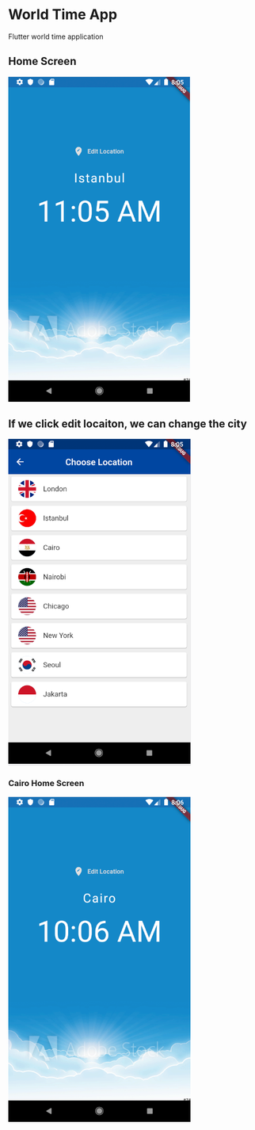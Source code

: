 # World Time App
Flutter world time application
## Home Screen
![alt text](https://github.com/burakbaga/world_time/blob/master/assets/home.png)






## If we click edit locaiton, we can change the city
![alt text](https://github.com/burakbaga/world_time/blob/master/assets/choose_location.png)



### Cairo Home Screen
![alt text](https://github.com/burakbaga/world_time/blob/master/assets/cairo.png)

